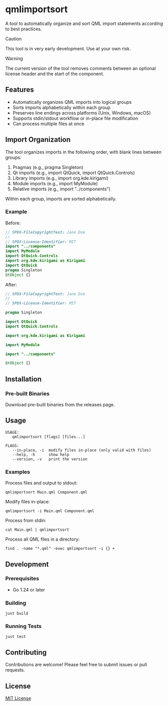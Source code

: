 <!--
SPDX-FileCopyrightText: Elias Mueller

SPDX-License-Identifier: MIT
-->

# qmlimportsort

A tool to automatically organize and sort QML import statements according to best practices.

> [!CAUTION]
> This tool is in very early development. Use at your own risk.

> [!WARNING]
> The current version of the tool removes comments between an optional license header and the start of the component.

## Features

- Automatically organizes QML imports into logical groups
- Sorts imports alphabetically within each group
- Preserves line endings across platforms (Unix, Windows, macOS)
- Supports stdin/stdout workflow or in-place file modification
- Can process multiple files at once

## Import Organization

The tool organizes imports in the following order, with blank lines between groups:

1. Pragmas (e.g., pragma Singleton)
2. Qt imports (e.g., import QtQuick, import QtQuick.Controls)
3. Library imports (e.g., import org.kde.kirigami)
4. Module imports (e.g., import MyModule)
5. Relative imports (e.g., import "../components")

Within each group, imports are sorted alphabetically.

### Example

Before:

```qml
// SPDX-FileCopyrightText: Jane Doe
//
// SPDX-License-Identifier: MIT
import "../components"
import MyModule
import QtQuick.Controls
import org.kde.kirigami as Kirigami
import QtQuick
pragma Singleton
QtObject {}
```

After:

```qml
// SPDX-FileCopyrightText: Jane Doe
//
// SPDX-License-Identifier: MIT

pragma Singleton

import QtQuick
import QtQuick.Controls

import org.kde.kirigami as Kirigami

import MyModule

import "../components"

QtObject {}
```

## Installation

### Pre-built Binaries

Download pre-built binaries from the releases page.

## Usage

    USAGE:
       qmlimportsort [flags] [files...]

    FLAGS:
       --in-place, -i  modify files in-place (only valid with files)
       --help, -h      show help
       --version, -v   print the version

### Examples

Process files and output to stdout:

```shell
qmlimportsort Main.qml Component.qml
```

Modify files in-place:

```shell
qmlimportsort -i Main.qml Component.qml
```

Process from stdin:

```shell
cat Main.qml | qmlimportsort
```

Process all QML files in a directory:

```shell
find . -name "*.qml" -exec qmlimportsort -i {} +
```

## Development

### Prerequisites

- Go 1.24 or later

### Building

```shell
just build
```

### Running Tests

```shell
just test
```

## Contributing

Contributions are welcome! Please feel free to submit issues or pull requests.

## License

[MIT License](LICENSE)
